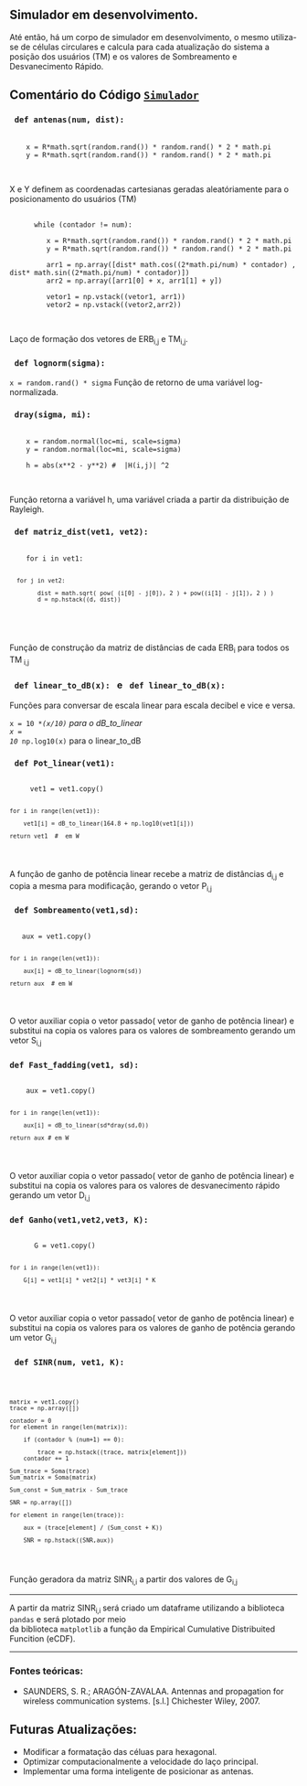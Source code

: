 ## Simulador em desenvolvimento.

Até então, há um corpo de simulador em desenvolvimento, o mesmo utiliza-se de células circulares e calcula para cada atualização do sistema a posição dos usuários (TM) e os valores de
Sombreamento e Desvanecimento Rápido.

<h2> Comentário do Código <a href="https://github.com/BPalhano/Simulador_Antenas/blob/main/Simulador/simulator.py"><code>Simulador</code></a> </h2>

<h3> <code> def antenas(num, dist): </code> </h3>

<p>
 <pre>
 <code>
    x = R*math.sqrt(random.rand()) * random.rand() * 2 * math.pi
    y = R*math.sqrt(random.rand()) * random.rand() * 2 * math.pi
 </code>
 </pre>
 
 X e Y definem as coordenadas cartesianas geradas aleatóriamente para o posicionamento do usuários (TM)
 
  <pre>
  <code>
      while (contador != num):

         x = R*math.sqrt(random.rand()) * random.rand() * 2 * math.pi
         y = R*math.sqrt(random.rand()) * random.rand() * 2 * math.pi

         arr1 = np.array([dist* math.cos((2*math.pi/num) * contador) , dist* math.sin((2*math.pi/num) * contador)])
         arr2 = np.array([arr1[0] + x, arr1[1] + y])
        
         vetor1 = np.vstack((vetor1, arr1))
         vetor2 = np.vstack((vetor2,arr2))
  </code>
  </pre>
  
  Laço de formação dos vetores de ERB<sub>i,j</sub> e TM<sub>i,j</sub>.
  
</p>
  
<h3> <code> def lognorm(sigma): </code> </h3>
  
  <p>
 <code>x = random.rand() * sigma</code>
 Função de retorno de uma variável log-normalizada.
 
 </p>
 
<h3> <code> dray(sigma, mi): </code> </h3>

<p>
 
 <pre>
 <code>
    x = random.normal(loc=mi, scale=sigma)
    y = random.normal(loc=mi, scale=sigma)

    h = abs(x**2 - y**2) #  |H(i,j)| ^2
  </code>
  </pre>
  
  Função retorna a variável h, uma variável criada a partir da distribuição de Rayleigh.
</p>

<h3> <code> def matriz_dist(vet1, vet2): </code></h3>

<p>
 <pre>
 <code>
    for i in vet1:
        
      for j in vet2:

            dist = math.sqrt( pow( (i[0] - j[0]), 2 ) + pow((i[1] - j[1]), 2 ) )
            d = np.hstack((d, dist))
            
  </code>
  </pre>

 Função de construção da matriz de distâncias de cada ERB<sub>i</sub> para todos os TM<sub> i,j </sub>
</p>

<h3> <code> def linear_to_dB(x): </code> e <code> def linear_to_dB(x): </code> </h3>

<p>
 Funções para conversar de escala linear para escala decibel e vice e versa.
 
 <code>x = 10 **(x/10)</code> para o dB_to_linear<br>
 <code>x = 10* np.log10(x)</code> para o linear_to_dB<br>

</p>



<h3> <code> def Pot_linear(vet1): </code> </h3>

<p>
 <pre><code>
     vet1 = vet1.copy()

    for i in range(len(vet1)):

        vet1[i] = dB_to_linear(164.8 + np.log10(vet1[i]))

    return vet1  #  em W
  </pre></code>
  A função de ganho de potência linear recebe a matriz de distâncias d<sub>i,j</sub> e copia a mesma para modificação, gerando o vetor P<sub>i,j</sub><br>
  </p>
  
<h3> <code> def Sombreamento(vet1,sd): </code> </h3>
  
<p>
 <pre><code>
   aux = vet1.copy()

    for i in range(len(vet1)):

        aux[i] = dB_to_linear(lognorm(sd))

    return aux  # em W
 </pre></code>
  O vetor auxiliar copia o vetor passado( vetor de ganho de potência linear) e substitui na copia os valores para os valores de sombreamento gerando
  um vetor S<sub>i,j</sub>
</p>

<h3><code>def Fast_fadding(vet1, sd):</code></h3>

<p>
 <pre><code>
    aux = vet1.copy()

    for i in range(len(vet1)):

        aux[i] = dB_to_linear(sd*dray(sd,0))

    return aux # em W
  </pre></code>
   O vetor auxiliar copia o vetor passado( vetor de ganho de potência linear) e substitui na copia os valores para os valores de desvanecimento rápido gerando
  um vetor D<sub>i,j</sub> 
  
</p>
 
<h3><code>def Ganho(vet1,vet2,vet3, K): </code></h3>
 
<p>
  <pre><code>
      G = vet1.copy()

    for i in range(len(vet1)):

        G[i] = vet1[i] * vet2[i] * vet3[i] * K
  </pre></code>
  
   O vetor auxiliar copia o vetor passado( vetor de ganho de potência linear) e substitui na copia os valores para os valores de ganho de potência gerando
  um vetor G<sub>i,j</sub>
</p>


<h3> <code> def SINR(num, vet1, K): </code> </h3>

<p>
 <pre><code>
 
    matrix = vet1.copy()
    trace = np.array([])

    contador = 0
    for element in range(len(matrix)):

        if (contador % (num+1) == 0):

            trace = np.hstack((trace, matrix[element]))
        contador += 1

    Sum_trace = Soma(trace)
    Sum_matrix = Soma(matrix)

    Sum_const = Sum_matrix - Sum_trace

    SNR = np.array([])

    for element in range(len(trace)):

        aux = (trace[element] / (Sum_const + K))

        SNR = np.hstack((SNR,aux))
 </code></pre>
 
 Função geradora da matriz SINR<sub>i,i</sub> a partir dos valores de G<sub>i,j </sub>
 
 
<hr>

<p>
 A partir da matriz SINR<sub>i,i </sub> será criado um dataframe utilizando a biblioteca <code>pandas</code> e será plotado por meio<br>
 da biblioteca <code>matplotlib</code> a função da Empirical Cumulative Distribuited Funcition (eCDF).
</p>
            
<hr>

<h3>Fontes teóricas:</h3>

 - SAUNDERS, S. R.; ARAGÓN-ZAVALAA. Antennas and propagation for wireless communication systems. [s.l.] Chichester Wiley, 2007.

 <!-- 

Adicionar a referência bibliográfica do Comunicação Móvel Celular.

-->

## Futuras Atualizações:

 - Modificar a formatação das céluas para hexagonal.
 - Optimizar computacionalmente a velocidade do laço principal.
 - Implementar uma forma inteligente de posicionar as antenas.


